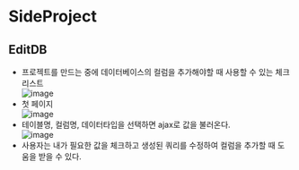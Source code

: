 # SideProject

## EditDB
- 프로젝트를 만드는 중에 데이터베이스의 컬럼을 추가해야할 때 사용할 수 있는 체크리스트 <br>
![image](https://user-images.githubusercontent.com/99929191/178167830-1d7b41f9-0704-4bf5-9912-46b7f843b0a3.png)<br>
- 첫 페이지<br>
![image](https://user-images.githubusercontent.com/99929191/178167907-692a5ed0-1a74-4603-a63e-cc6890901606.png)<br>
- 테이블명, 컬럼명, 데이터타입을 선택하면 ajax로 값을 불러온다.<br>
![image](https://user-images.githubusercontent.com/99929191/178167942-0616b257-8927-42d1-a460-4dc05ed0270a.png)<br>
- 사용자는 내가 필요한 값을 체크하고 생성된 쿼리를 수정하여 컬럼을 추가할 때 도움을 받을 수 있다.
